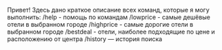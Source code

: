 Привет! Здесь дано краткое описание всех команд, которые я могу выполнить:
/help - помощь по командам
/lowprice - самые дешёвые отели в выбранном городе
/highprice - самые дорогие отели в выбранном городе
/bestdeal - отели, наиболее подходящие по цене и расположению от центра
/history — история поиска